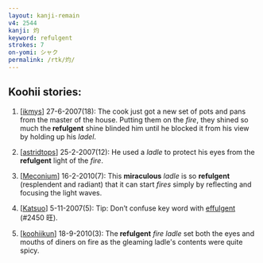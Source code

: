 ```yaml
---
layout: kanji-remain
v4: 2544
kanji: 灼
keyword: refulgent
strokes: 7
on-yomi: シャク
permalink: /rtk/灼/
---
```


## Koohii stories: 

1) [<a href="http://kanji.koohii.com/profile/ikmys">ikmys</a>] 27-6-2007(18): The cook just got a new set of pots and pans from the master of the house. Putting them on the <em>fire</em>, they shined so much the<strong> refulgent</strong> shine blinded him until he blocked it from his view by holding up his <em>ladel</em>.

2) [<a href="http://kanji.koohii.com/profile/astridtops">astridtops</a>] 25-2-2007(12): He used a <em>ladle</em> to protect his eyes from the<strong> refulgent</strong> light of the <em>fire</em>.

3) [<a href="http://kanji.koohii.com/profile/Meconium">Meconium</a>] 16-2-2010(7): This <strong>miraculous</strong> <em>ladle</em> is so <strong>refulgent</strong> (resplendent and radiant) that it can start <em>fires</em> simply by reflecting and focusing the light waves.

4) [<a href="http://kanji.koohii.com/profile/Katsuo">Katsuo</a>] 5-11-2007(5): Tip: Don’t confuse key word with <a href="../v4/2450.html">effulgent</a> (#2450 旺).

5) [<a href="http://kanji.koohii.com/profile/koohiikun">koohiikun</a>] 18-9-2010(3): The<strong> refulgent</strong> <em>fire ladle</em> set both the eyes and mouths of diners on fire as the gleaming ladle&#039;s contents were quite spicy.

